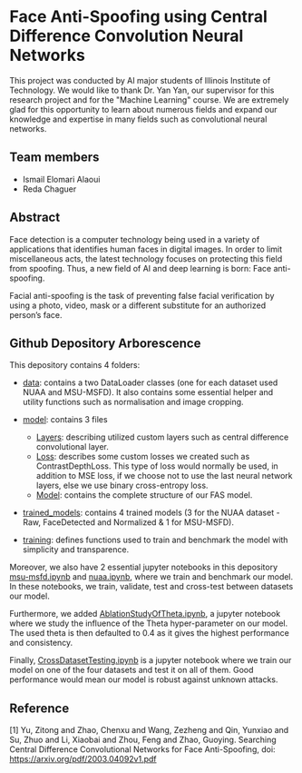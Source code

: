 # Face Anti-Spoofing using Central Difference Convolution Neural Networks
This project was conducted by AI major students of Illinois Institute of Technology. We would like to thank Dr. Yan Yan, our supervisor for this research project and for the "Machine Learning" course. We are extremely glad for this opportunity to learn about numerous fields and expand our knowledge and expertise in many fields such as convolutional neural networks.

## Team members

- Ismail Elomari Alaoui
- Reda Chaguer

## Abstract 
Face detection is a computer technology being used in a variety of applications that identifies human faces in digital images. In order to limit miscellaneous acts, the latest technology focuses on protecting this field from spoofing. Thus, a new field of AI and deep learning is born: Face anti-spoofing. 

Facial anti-spoofing is the task of preventing false facial verification by using a photo, video, mask or a different substitute for an authorized person’s face. 

## Github Depository Arborescence

This depository contains 4 folders:

- [data](data/): contains a two DataLoader classes (one for each dataset used NUAA and MSU-MSFD). It also contains some essential helper and utility functions such as normalisation and image cropping.

- [model](model/): contains 3 files

    - [Layers](model/Layers.py): describing utilized custom layers such as central difference convolutional layer.
    - [Loss](model/Loss.py): describes some custom losses we created such as ContrastDepthLoss. This type of loss would normally be used, in addition to MSE loss, if we choose not to use the last neural network layers, else we use binary cross-entropy loss.
    - [Model](model/Model.py): contains the complete structure of our FAS model.

- [trained_models](trained_models/): contains 4 trained models (3 for the NUAA dataset - Raw, FaceDetected and Normalized & 1 for MSU-MSFD).

- [training](training/): defines functions used to train and benchmark the model with simplicity and transparence.

Moreover, we also have 2 essential jupyter notebooks in this depository [msu-msfd.ipynb](msu-msfd.ipynb) and [nuaa.ipynb](nuaa.ipynb), where we train and benchmark our model. In these notebooks, we train, validate, test and cross-test between datasets our model.

Furthermore, we added [AblationStudyOfTheta.ipynb](AblationStudyOfTheta.ipynb), a jupyter notebook where we study the influence of the Theta hyper-parameter on our model. The used theta is then defaulted to 0.4 as it gives the highest performance and consistency.

Finally, [CrossDatasetTesting.ipynb](CrossDatasetTesting.ipynb) is a jupyter notebook where we train our model on one of the four datasets and test it on all of them. Good performance would mean our model is robust against unknown attacks.

## Reference

[1] Yu, Zitong and Zhao, Chenxu and Wang, Zezheng and Qin, Yunxiao and Su, Zhuo and Li, Xiaobai and Zhou, Feng and Zhao, Guoying. Searching Central Difference Convolutional Networks for Face Anti-Spoofing, doi: https://arxiv.org/pdf/2003.04092v1.pdf
